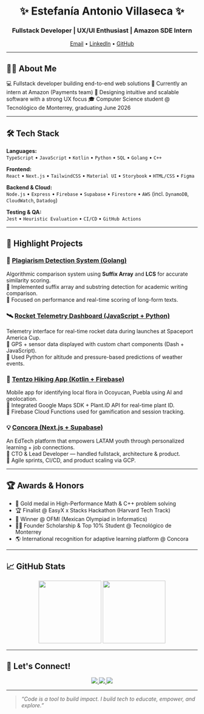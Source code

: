 <h1 align="center">✨ Estefanía Antonio Villaseca ✨</h1>
<h3 align="center">Fullstack Developer | UX/UI Enthusiast | Amazon SDE Intern</h3>


<p align="center">
  <a href="mailto:estefaniaantoniovillaseca@gmail.com">Email</a> • 
  <a href="https://www.linkedin.com/in/fanilex/">LinkedIn</a> • 
  <a href="https://github.com/Fanilex">GitHub</a>
</p>

---

## 👩‍💻 About Me

💻 Fullstack developer building end-to-end web solutions
🚀 Currently an intern at Amazon (Payments team)
🎨 Designing intuitive and scalable software with a strong UX focus
🎓 Computer Science student @ Tecnológico de Monterrey, graduating June 2026  

---

## 🛠️ Tech Stack

**Languages:**  
`TypeScript` • `JavaScript` • `Kotlin` • `Python` • `SQL` • `Golang` • `C++`  

**Frontend:**  
`React` • `Next.js` • `TailwindCSS` • `Material UI` • `Storybook` • `HTML/CSS` • `Figma`

**Backend & Cloud:**  
`Node.js` • `Express` • `Firebase` • `Supabase` • `Firestore` • `AWS` (incl. `DynamoDB`, `CloudWatch`, `Datadog`)

**Testing & QA:**  
`Jest` • `Heuristic Evaluation` • `CI/CD` • `GitHub Actions`

---

## 🚀 Highlight Projects

### 🧬 [Plagiarism Detection System (Golang)](#)
Algorithmic comparison system using **Suffix Array** and **LCS** for accurate similarity scoring.  
🔹 Implemented suffix array and substring detection for academic writing comparison.  
🔹 Focused on performance and real-time scoring of long-form texts.

### 🛰 [Rocket Telemetry Dashboard (JavaScript + Python)](#)
Telemetry interface for real-time rocket data during launches at Spaceport America Cup.  
🔹 GPS + sensor data displayed with custom chart components (Dash + JavaScript).  
🔹 Used Python for altitude and pressure-based predictions of weather events.

### 🌿 [Tentzo Hiking App (Kotlin + Firebase)](https://github.com/alexkm174x8/Tentzo-App-Android)
Mobile app for identifying local flora in Ocoyucan, Puebla using AI and geolocation.  
🔹 Integrated Google Maps SDK + Plant.ID API for real-time plant ID.  
🔹 Firebase Cloud Functions used for gamification and session tracking.

### 💡 [Concora (Next.js + Supabase)](#)
An EdTech platform that empowers LATAM youth through personalized learning + job connections.  
🔹 CTO & Lead Developer — handled fullstack, architecture & product.  
🔹 Agile sprints, CI/CD, and product scaling via GCP.

---

## 🏆 Awards & Honors

- 🥇 Gold medal in High-Performance Math & C++ problem solving  
- 🏆 Finalist @ EasyX x Stacks Hackathon (Harvard Tech Track)  
- 🧠 Winner @ OFMI (Mexican Olympiad in Informatics)  
- 👩‍💼 Founder Scholarship & Top 10% Student @ Tecnológico de Monterrey  
- 🌎 International recognition for adaptive learning platform @ Concora  

---

## 📈 GitHub Stats

<p align="center">
  <img src="https://github-readme-stats.vercel.app/api?username=Fanilex&show_icons=true&theme=radical&hide_border=true" height="165"/>
  <img src="https://github-readme-stats.vercel.app/api/top-langs/?username=Fanilex&layout=compact&theme=radical&hide_border=true" height="165"/>
</p>

---

## 🤝 Let's Connect!

<p align="center">
  <a href="https://www.linkedin.com/in/estefania-antonio-villaseca/">
    <img src="https://img.shields.io/badge/LinkedIn-blue?style=for-the-badge&logo=linkedin" />
  </a>
  <a href="mailto:estefania.antonio@tec.mx">
    <img src="https://img.shields.io/badge/email-%23ea4335?style=for-the-badge&logo=gmail&logoColor=white" />
  </a>
  <a href="https://github.com/Fanilex">
    <img src="https://img.shields.io/badge/GitHub-black?style=for-the-badge&logo=github" />
  </a>
</p>

---

> _“Code is a tool to build impact. I build tech to educate, empower, and explore.”_
